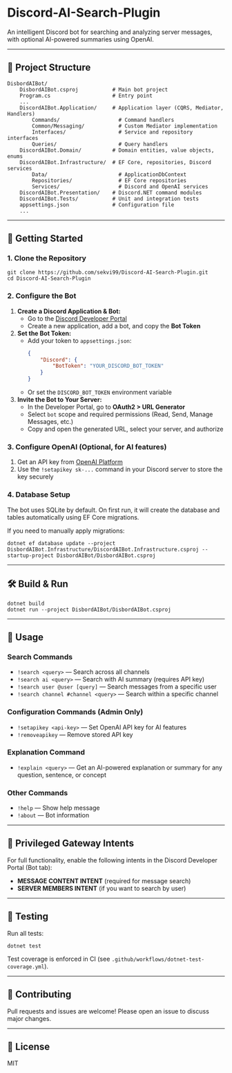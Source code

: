# Discord-AI-Search-Plugin

An intelligent Discord bot for searching and analyzing server messages, with optional AI-powered summaries using OpenAI.

---

## 📁 Project Structure

```
DisbordAIBot/
	DisbordAIBot.csproj           # Main bot project
	Program.cs                    # Entry point
	...
	DiscordAIBot.Application/     # Application layer (CQRS, Mediator, Handlers)
		Commands/                   # Command handlers
		Common/Messaging/           # Custom Mediator implementation
		Interfaces/                 # Service and repository interfaces
		Queries/                    # Query handlers
	DiscordAIBot.Domain/          # Domain entities, value objects, enums
	DiscordAIBot.Infrastructure/  # EF Core, repositories, Discord services
		Data/                       # ApplicationDbContext
		Repositories/               # EF Core repositories
		Services/                   # Discord and OpenAI services
	DiscordAIBot.Presentation/    # Discord.NET command modules
	DiscordAIBot.Tests/           # Unit and integration tests
	appsettings.json              # Configuration file
	...
```

---

## 🚀 Getting Started

### 1. Clone the Repository

```
git clone https://github.com/sekvi99/Discord-AI-Search-Plugin.git
cd Discord-AI-Search-Plugin
```

### 2. Configure the Bot

1. **Create a Discord Application & Bot:**
	 - Go to the [Discord Developer Portal](https://discord.com/developers/applications)
	 - Create a new application, add a bot, and copy the **Bot Token**
2. **Set the Bot Token:**
	 - Add your token to `appsettings.json`:
		 ```json
		 {
			 "Discord": {
				 "BotToken": "YOUR_DISCORD_BOT_TOKEN"
			 }
		 }
		 ```
	 - Or set the `DISCORD_BOT_TOKEN` environment variable
3. **Invite the Bot to Your Server:**
	 - In the Developer Portal, go to **OAuth2 > URL Generator**
	 - Select `bot` scope and required permissions (Read, Send, Manage Messages, etc.)
	 - Copy and open the generated URL, select your server, and authorize

### 3. Configure OpenAI (Optional, for AI features)

1. Get an API key from [OpenAI Platform](https://platform.openai.com/api-keys)
2. Use the `!setapikey sk-...` command in your Discord server to store the key securely

### 4. Database Setup

The bot uses SQLite by default. On first run, it will create the database and tables automatically using EF Core migrations.

If you need to manually apply migrations:
```
dotnet ef database update --project DisbordAIBot.Infrastructure/DiscordAIBot.Infrastructure.csproj --startup-project DisbordAIBot/DisbordAIBot.csproj
```

---

## 🛠️ Build & Run

```
dotnet build
dotnet run --project DisbordAIBot/DisbordAIBot.csproj
```

---

## 💬 Usage

### Search Commands

- `!search <query>` — Search across all channels
- `!search ai <query>` — Search with AI summary (requires API key)
- `!search user @user [query]` — Search messages from a specific user
- `!search channel #channel <query>` — Search within a specific channel

### Configuration Commands (Admin Only)

- `!setapikey <api-key>` — Set OpenAI API key for AI features
- `!removeapikey` — Remove stored API key


### Explanation Command

- `!explain <query>` — Get an AI-powered explanation or summary for any question, sentence, or concept

### Other Commands

- `!help` — Show help message
- `!about` — Bot information

---

## 🔑 Privileged Gateway Intents

For full functionality, enable the following intents in the Discord Developer Portal (Bot tab):
- **MESSAGE CONTENT INTENT** (required for message search)
- **SERVER MEMBERS INTENT** (if you want to search by user)

---

## 🧪 Testing

Run all tests:
```
dotnet test
```
Test coverage is enforced in CI (see `.github/workflows/dotnet-test-coverage.yml`).

---

## 🤝 Contributing

Pull requests and issues are welcome! Please open an issue to discuss major changes.

---

## 📄 License

MIT